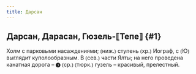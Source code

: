 ```yaml
---
title: Дарсан
---
```

## Дарсан, Дарасан, Гюзель-⟦Тепе⟧ {#1}

Холм с парковыми насаждениями; ⦅ниж.⦆ ступень ⦅хр.⦆ Иограф, с ⦅Ю⦆ выглядит куполообразным. В ⦅сев.⦆ части Ялты; на него проведена канатная дорога – ❸ ⦅ср.⦆ ⦅тюрк.⦆ гузель – красивый, прелестный.
